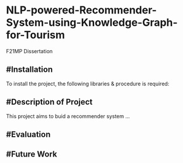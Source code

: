 # NLP-powered-Recommender-System-using-Knowledge-Graph-for-Tourism
F21MP Dissertation


#Installation
---
To install the project, the following libraries & procedure is required:



#Description of Project
---
This project aims to buid a recommender system ...


#Evaluation
---


#Future Work
---

